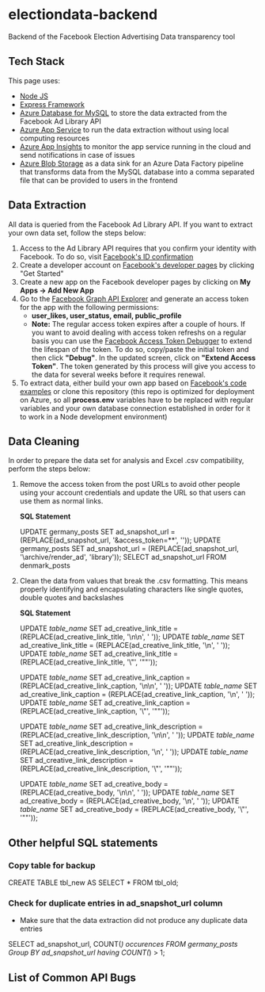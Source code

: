 # electiondata-backend

Backend of the Facebook Election Advertising Data transparency tool

## Tech Stack

This page uses:

- [Node JS](https://nodejs.org/en/)
- [Express Framework](https://expressjs.com/)
- [Azure Database for MySQL](https://azure.microsoft.com/en-us/services/mysql/) to store the data extracted from the Facebook Ad Library API
- [Azure App Service](https://azure.microsoft.com/en-us/services/app-service/) to run the data extraction without using local computing resources
- [Azure App Insights](https://azure.microsoft.com/en-us/services/monitor/) to monitor the app service running in the cloud and send notifications in case of issues
- [Azure Blob Storage](https://azure.microsoft.com/en-us/services/storage/blobs/) as a data sink for an Azure Data Factory pipeline that transforms  data from the MySQL database into a comma separated file that can be provided to users in the frontend

## Data Extraction

All data is queried from the Facebook Ad Library API. If you want to extract your own data set, follow the steps below:

1. Access to the Ad Library API requires that you confirm your identity with Facebook. To do so, visit [Facebook's ID confirmation](https://www.facebook.com/id)
2. Create a developer account on [Facebook's developer pages](https://developers.facebook.com/) by clicking "Get Started"
3. Create a new app on the Facebook developer pages by clicking on **My Apps -> Add New App**
4. Go to the [Facebook Graph API Explorer](https://developers.facebook.com/tools/explorer/) and generate an access token for the app with the following permissions:
   - **user_likes, user_status, email, public_profile**
   - **Note:** The regular access token expires after a couple of hours. If you want to avoid dealing with access token refreshs on a regular basis you can use the [Facebook Access Token Debugger](https://developers.facebook.com/tools/debug/accesstoken/) to extend the lifespan of the token. To do so, copy/paste the initial token and then click **"Debug"**. In the updated screen, click on **"Extend Access Token"**. The token generated by this process will give you access to the data for several weeks before it requires renewal.
5. To extract data, either build your own app based on [Facebook's code examples](https://www.facebook.com/ads/library/api/?source=archive-landing-page) or clone this repository (this repo is optimized for deployment on Azure, so all **process.env** variables have to be replaced with regular variables and your own database connection established in order for it to work in a Node development environment)

## Data Cleaning

In order to prepare the data set for analysis and Excel .csv compatibility, perform the steps below:

1.  Remove the access token from the post URLs to avoid other people using your account credentials and update the URL so that users can use them as normal links.

    **SQL Statement**

    UPDATE germany_posts SET ad_snapshot_url = (REPLACE(ad_snapshot_url, '\&access_token=\*\*', ''));
    UPDATE germany_posts SET ad_snapshot_url = (REPLACE(ad_snapshot_url, '\archive/render_ad', 'library'));
    SELECT ad_snapshot_url FROM denmark_posts

2. Clean the data from values that break the .csv formatting. This means properly identifying and encapsulating characters like single quotes, double quotes and backslashes

    **SQL Statement**

    UPDATE *table_name* SET ad_creative_link_title = (REPLACE(ad_creative_link_title, '\\n\\n', ' '));
    UPDATE *table_name* SET ad_creative_link_title = (REPLACE(ad_creative_link_title, '\\n', ' '));
    UPDATE *table_name* SET ad_creative_link_title = (REPLACE(ad_creative_link_title, '\\"', '""'));

    UPDATE *table_name* SET ad_creative_link_caption = (REPLACE(ad_creative_link_caption, '\\n\\n', ' '));
    UPDATE *table_name* SET ad_creative_link_caption = (REPLACE(ad_creative_link_caption, '\\n', ' '));
    UPDATE *table_name* SET ad_creative_link_caption = (REPLACE(ad_creative_link_caption, '\\"', '""'));

    UPDATE *table_name* SET ad_creative_link_description = (REPLACE(ad_creative_link_description, '\\n\\n', ' '));
    UPDATE *table_name* SET ad_creative_link_description = (REPLACE(ad_creative_link_description, '\\n', ' '));
    UPDATE *table_name* SET ad_creative_link_description = (REPLACE(ad_creative_link_description, '\\"', '""'));

    UPDATE *table_name* SET ad_creative_body = (REPLACE(ad_creative_body, '\\n\\n', ' '));
    UPDATE *table_name* SET ad_creative_body = (REPLACE(ad_creative_body, '\\n', ' '));
    UPDATE *table_name* SET ad_creative_body = (REPLACE(ad_creative_body, '\\"', '""'));

## Other helpful SQL statements

### Copy table for backup

CREATE TABLE tbl_new AS SELECT \* FROM tbl_old;

### Check for duplicate entries in ad_snapshot_url column

- Make sure that the data extraction did not produce any duplicate data entries

SELECT ad_snapshot_url, COUNT(_) occurences
FROM germany_posts
Group BY ad_snapshot_url
having COUNT(_) > 1;

## List of Common API Bugs